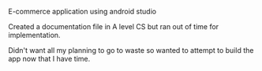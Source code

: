 E-commerce application using android studio 

Created a documentation file in A level CS but ran out of time for implementation.

Didn't want all my planning to go to waste so wanted to attempt to build the app now that I have time.
